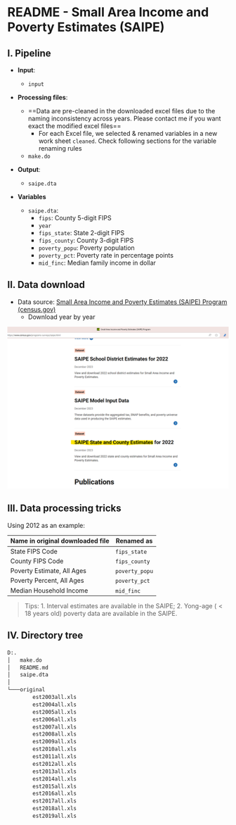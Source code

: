 # README - Small Area Income and Poverty Estimates (SAIPE)

## I. Pipeline

* **Input**:
    * `input`
* **Processing files**:
    * ==Data are pre-cleaned in the downloaded excel files due to the naming inconsistency across years. Please contact me if you want exact the modified excel files==
        * For each Excel file, we selected & renamed variables in a new work sheet `cleaned`. Check following sections for the variable renaming rules
    * `make.do`
* **Output**: 
    * `saipe.dta`
    
* **Variables**
    * `saipe.dta`:
        * `fips`: County 5-digit FIPS
        * `year`
        * `fips_state`: State 2-digit FIPS
        * `fips_county`: County 3-digit FIPS
        * `poverty_popu`: Poverty population
        * `poverty_pct`: Poverty rate in percentage points
        * `mid_finc`: Median family income in dollar

## II. Data download

* Data source: [Small Area Income and Poverty Estimates (SAIPE) Program (census.gov)](https://www.census.gov/programs-surveys/saipe.html)
    * Download year by year


<img src="data%20source.png" alt="data source" style="zoom:75%;" />



## III. Data processing tricks

Using 2012 as an example:

| Name in original downloaded file | Renamed as     |
| -------------------------------- | -------------- |
| State FIPS Code                  | `fips_state`   |
| County FIPS Code                 | `fips_county`  |
| Poverty Estimate, All Ages       | `poverty_popu` |
| Poverty Percent, All Ages        | `poverty_pct`  |
| Median Household Income          | `mid_finc`     |

> Tips: 1. Interval estimates are available in the SAIPE; 2. Yong-age ($<18$ years old) poverty data are available in the SAIPE.

## IV. Directory tree

```cmd
D:.
│   make.do
│   README.md
│   saipe.dta
│
└───original
        est2003all.xls
        est2004all.xls
        est2005all.xls
        est2006all.xls
        est2007all.xls
        est2008all.xls
        est2009all.xls
        est2010all.xls
        est2011all.xls
        est2012all.xls
        est2013all.xls
        est2014all.xls
        est2015all.xls
        est2016all.xls
        est2017all.xls
        est2018all.xls
        est2019all.xls
```
